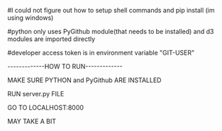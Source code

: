 #I could not figure out how to setup shell commands and pip install
(im using windows)

#python only uses PyGithub module(that needs to be installed) 
and d3 modules are imported directly

#developer access token is in environment variable "GIT-USER"


-------------HOW TO RUN-------------

MAKE SURE PYTHON and PyGithub ARE INSTALLED

RUN server.py FILE

GO TO LOCALHOST:8000

MAY TAKE A BIT
